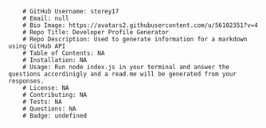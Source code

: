 
        # GitHub Username: storey17
        # Email: null
        # Bio Image: https://avatars2.githubusercontent.com/u/56102351?v=4
        # Repo Title: Developer Profile Generator
        # Repo Description: Used to generate information for a markdown using GitHub API
        # Table of Contents: NA
        # Installation: NA
        # Usage: Run node index.js in your terminal and answer the questions accordinigly and a read.me will be generated from your responses. 
        # License: NA
        # Contributing: NA
        # Tests: NA
        # Questions: NA
        # Badge: undefined
        